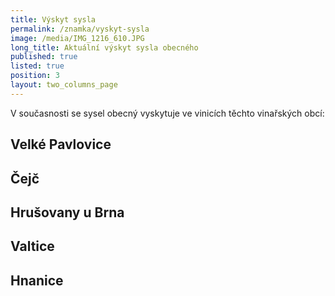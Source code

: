 ```yaml
---
title: Výskyt sysla
permalink: /znamka/vyskyt-sysla
image: /media/IMG_1216_610.JPG
long_title: Aktuální výskyt sysla obecného
published: true
listed: true
position: 3
layout: two_columns_page
---
```

V současnosti se sysel obecný vyskytuje ve vinicích těchto vinařských
obcí:

## Velké Pavlovice

## Čejč

## Hrušovany u Brna

## Valtice

## Hnanice
